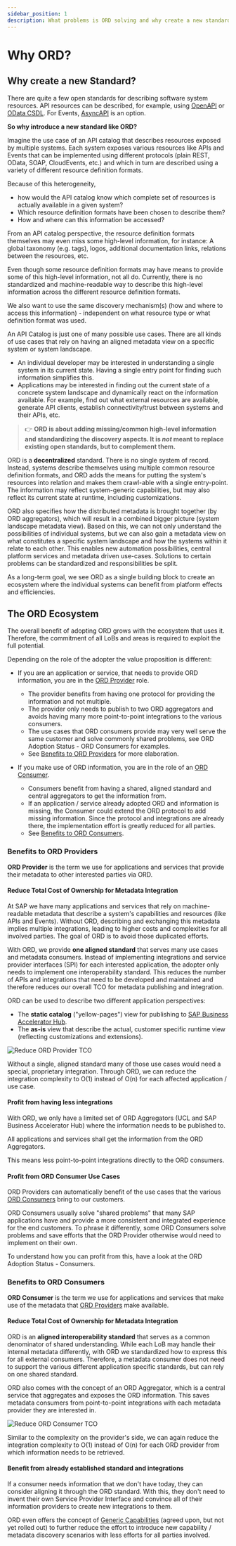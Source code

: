 ```yaml
---
sidebar_position: 1
description: What problems is ORD solving and why create a new standard for this.
---
```


# Why ORD?

## Why create a new Standard?

There are quite a few open standards for describing software system resources.
API resources can be described, for example, using [OpenAPI](https://www.openapis.org/) or [OData CSDL](http://docs.oasis-open.org/odata/odata/v4.0/odata-v4.0-part3-csdl.html).
For Events, [AsyncAPI](https://www.asyncapi.com/) is an option.

**So why introduce a new standard like ORD?**

Imagine the use case of an API catalog that describes resources exposed by multiple systems.
Each system exposes various resources like APIs and Events that can be implemented using different protocols (plain REST, OData, SOAP, CloudEvents, etc.) and which in turn are described using a variety of different resource definition formats.

Because of this heterogeneity,

- how would the API catalog know which complete set of resources is actually available in a given system?
- Which resource definition formats have been chosen to describe them?
- How and where can this information be accessed?

From an API catalog perspective, the resource definition formats themselves may even miss some high-level information, for instance:
A global taxonomy (e.g. tags), logos, additional documentation links, relations between the resources, etc.

Even though some resource definition formats may have means to provide some of this high-level information, not all do.
Currently, there is no standardized and machine-readable way to describe this high-level information across the different resource definition formats.

We also want to use the same discovery mechanism(s) (how and where to access this information) - independent on what resource type or what definition format was used.

An API Catalog is just one of many possible use cases.
There are all kinds of use cases that rely on having an aligned metadata view on a specific system or system landscape.

- An individual developer may be interested in understanding a single system in its current state.
  Having a single entry point for finding such information simplifies this.
- Applications may be interested in finding out the current state of a concrete system landscape and dynamically react on the information available.
  For example, find out what external resources are available, generate API clients, establish connectivity/trust between systems and their APIs, etc.

> 👉 **ORD is about adding missing/common high-level information and standardizing the discovery aspects.
> It is _not_ meant to replace existing open standards, but to complement them.**

ORD is a **decentralized** standard. There is no single system of record.
Instead, systems describe themselves using multiple common resource definition formats, and ORD adds the means for putting the system's resources into relation and makes them crawl-able with a single entry-point.
The information may reflect system-generic capabilities, but may also reflect its current state at runtime, including customizations.

ORD also specifies how the distributed metadata is brought together (by ORD aggregators), which will result in a combined bigger picture (system landscape metadata view).
Based on this, we can not only understand the possibilities of individual systems, but we can also gain a metadata view on what constitutes a specific system landscape and how the systems within it relate to each other.
This enables new automation possibilities, central platform services and metadata driven use-cases.
Solutions to certain problems can be standardized and responsibilities be split.

As a long-term goal, we see ORD as a single building block to create an ecosystem where the individual systems can benefit from platform effects and efficiencies.

## The ORD Ecosystem

The overall benefit of adopting ORD grows with the ecosystem that uses it.
Therefore, the commitment of all LoBs and areas is required to exploit the full potential.

Depending on the role of the adopter the value proposition is different:

- If you are an application or service, that needs to provide ORD information, you are in the [ORD Provider](#benefits-to-ord-providers) role.

  - The provider benefits from having one protocol for providing the information and not multiple.
  - The provider only needs to publish to two ORD aggregators and avoids having many more point-to-point integrations to the various consumers.
  - The use cases that ORD consumers provide may very well serve the same customer and solve commonly shared problems, see ORD Adoption Status - ORD Consumers for examples.
  - See [Benefits to ORD Providers](#benefits-to-ord-providers) for more elaboration.

- If you make use of ORD information, you are in the role of an [ORD Consumer](#benefits-to-ord-consumers).
  - Consumers benefit from having a shared, aligned standard and central aggregators to get the information from.
  - If an application / service already adopted ORD and information is missing, the Consumer could extend the ORD protocol to add missing information.
    Since the protocol and integrations are already there, the implementation effort is greatly reduced for all parties.
  - See [Benefits to ORD Consumers](#benefits-to-ord-consumers).

### Benefits to ORD Providers

**ORD Provider** is the term we use for applications and services that provide their metadata to other interested parties via ORD.

#### Reduce Total Cost of Ownership for Metadata Integration

At SAP we have many applications and services that rely on machine-readable metadata that describe a system's capabilities and resources (like APIs and Events).
Without ORD, describing and exchanging this metadata implies multiple integrations, leading to higher costs and complexities for all involved parties.
The goal of ORD is to avoid those duplicated efforts.

With ORD, we provide **one aligned standard** that serves many use cases and metadata consumers.
Instead of implementing integrations and service provider interfaces (SPI) for each interested application, the adopter only needs to implement one interoperability standard.
This reduces the number of APIs and integrations that need to be developed and maintained and therefore reduces our overall TCO for metadata publishing and integration.

ORD can be used to describe two different application perspectives:

- The **static catalog** ("yellow-pages") view for publishing to [SAP Business Accelerator Hub](https://api.sap.com/).
- The **as-is** view that describe the actual, customer specific runtime view (reflecting customizations and extensions).

![Reduce ORD Provider TCO](/img/ord-motivation-reduce-provider-tco.svg)

Without a single, aligned standard many of those use cases would need a special, proprietary integration.
Through ORD, we can reduce the integration complexity to O(1) instead of O(n) for each affected application / use case.

#### Profit from having less integrations

With ORD, we only have a limited set of ORD Aggregators (UCL and SAP Business Accelerator Hub) where the information needs to be published to.

All applications and services shall get the information from the ORD Aggregators.

This means less point-to-point integrations directly to the ORD consumers.

#### Profit from ORD Consumer Use Cases

ORD Providers can automatically benefit of the use cases that the various [ORD Consumers](#benefits-to-ord-consumers) bring to our customers.

ORD Consumers usually solve "shared problems" that many SAP applications have and provide a more consistent and integrated experience for the end customers.
To phrase it differently, some ORD Consumers solve problems and save efforts that the ORD Provider otherwise would need to implement on their own.

To understand how you can profit from this, have a look at the ORD Adoption Status - Consumers.

### Benefits to ORD Consumers

**ORD Consumer** is the term we use for applications and services that make use of the metadata that [ORD Providers](#benefits-to-ord-providers) make available.

#### Reduce Total Cost of Ownership for Metadata Integration

ORD is an **aligned interoperability standard** that serves as a common denominator of shared understanding.
While each LoB may handle their internal metadata differently, with ORD we standardized how to express this for all external consumers. Therefore, a metadata consumer does not need to support the various different application specific standards, but can rely on one shared standard.

ORD also comes with the concept of an ORD Aggregator, which is a central service that aggregates and exposes the ORD information.
This saves metadata consumers from point-to-point integrations with each metadata provider they are interested in.

![Reduce ORD Consumer TCO](/img/ord-motivation-reduce-consumer-tco.svg)

Similar to the complexity on the provider's side, we can again reduce the integration complexity to O(1) instead of O(n) for each ORD provider from which information needs to be retrieved.

#### Benefit from already established standard and integrations

If a consumer needs information that we don't have today, they can consider aligning it through the ORD standard. With this, they don't need to invent their own Service Provider Interface and convince all of their information providers to create new integrations to them.

ORD even offers the concept of [Generic Capabilities](https://sap.sharepoint.com/:w:/r/teams/CPAIntegration/_layouts/15/Doc.aspx?sourcedoc=%7B9AFD0C50-1234-43E9-9E04-C881FAA3614B%7D&file=CPA_APIs_and-Events_ADR_ORD_Generic_Capabilities.docx&wdOrigin=OFFICECOM-WEB.MAIN.SEARCH&ct=1661765177310&action=default&mobileredirect=true) (agreed upon, but not yet rolled out) to further reduce the effort to introduce new capability / metadata discovery scenarios with less efforts for all parties involved.
